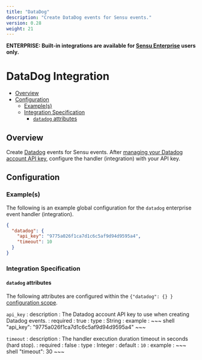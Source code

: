 ```yaml
---
title: "DataDog"
description: "Create DataDog events for Sensu events."
version: 0.28
weight: 21
---
```


**ENTERPRISE: Built-in integrations are available for [Sensu Enterprise][1]
users only.**

# DataDog Integration

- [Overview](#overview)
- [Configuration](#configuration)
  - [Example(s)](#examples)
  - [Integration Specification](#integration-specification)
    - [`datadog` attributes](#datadog-attributes)

## Overview

Create [Datadog][2] events for Sensu events. After [managing your Datadog
account API key][3], configure the handler (integration) with your API key.

## Configuration

### Example(s)

The following is an example global configuration for the `datadog` enterprise
event handler (integration).

~~~ json
{
  "datadog": {
    "api_key": "9775a026f1ca7d1c6c5af9d94d9595a4",
    "timeout": 10
  }
}
~~~

### Integration Specification

#### `datadog` attributes

The following attributes are configured within the `{"datadog": {} }`
[configuration scope][4].

`api_key`
: description
  : The Datadog account API key to use when creating Datadog events.
: required
  : true
: type
  : String
: example
  : ~~~ shell
    "api_key": "9775a026f1ca7d1c6c5af9d94d9595a4"
    ~~~

`timeout`
: description
  : The handler execution duration timeout in seconds (hard stop).
: required
  : false
: type
  : Integer
: default
  : `10`
: example
  : ~~~ shell
    "timeout": 30
    ~~~

[1]:  /enterprise
[2]:  https://app.datadoghq.com/account/login?next=%2Faccount%2Fsettings#api
[3]:  https://app.datadoghq.com/account/login?next=%2Faccount%2Fsettings#api
[4]:  ../../reference/configuration.html#configuration-scopes
